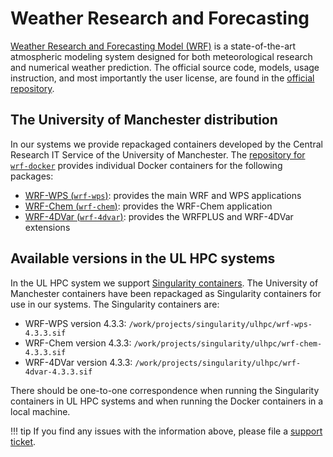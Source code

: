 # Weather Research and Forecasting

[Weather Research and Forecasting Model (WRF)](https://www2.mmm.ucar.edu/wrf/users/) is a state-of-the-art atmospheric modeling system designed for both meteorological research and numerical weather prediction. The official source code, models, usage instruction, and most importantly the user license, are found in the [official repository](https://github.com/wrf-model/WRF/).

## The University of Manchester distribution

In our systems we provide repackaged containers developed by the Central Research IT Service of the University of Manchester. The [repository for `wrf-docker`](https://github.com/UoMResearchIT/wrf-docker/) provides individual Docker containers for the following packages:

- [WRF-WPS (`wrf-wps`)](https://github.com/UoMResearchIT/wrf-docker/pkgs/container/wrf-wps/): provides the main WRF and WPS applications
- [WRF-Chem (`wrf-chem`)](https://github.com/UoMResearchIT/wrf-docker/pkgs/container/wrf-chem/): provides the WRF-Chem application
- [WRF-4DVar (`wrf-4dvar`)](https://github.com/UoMResearchIT/wrf-docker/pkgs/container/wrf-4dvar/): provides the WRFPLUS and WRF-4DVar extensions

## Available versions in the UL HPC systems

In the UL HPC system we support [Singularity containers](/containers). The University of Manchester containers have been repackaged as Singularity containers for use in our systems. The Singularity containers are:

- WRF-WPS version 4.3.3: `/work/projects/singularity/ulhpc/wrf-wps-4.3.3.sif`
- WRF-Chem version 4.3.3: `/work/projects/singularity/ulhpc/wrf-chem-4.3.3.sif`
- WRF-4DVar version 4.3.3: `/work/projects/singularity/ulhpc/wrf-4dvar-4.3.3.sif`

There should be one-to-one correspondence when running the Singularity containers in UL HPC systems and when running the Docker containers in a local machine.

!!! tip
    If you find any issues with the information above, please file a [support ticket](https://hpc.uni.lu/support).

